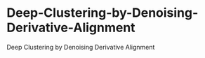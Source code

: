 # Deep-Clustering-by-Denoising-Derivative-Alignment
Deep Clustering by Denoising Derivative Alignment

